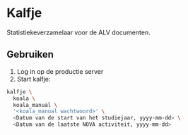 # Kalfje
Statistiekeverzamelaar voor de ALV documenten.

## Gebruiken
1. Log in op de productie server
2. Start kalfje:
```bash
kalfje \
  koala \
  koala_manual \
  '<koala_manual wachtwoord>' \
  <Datum van de start van het studiejaar, yyyy-mm-dd> \
  <Datum van de laatste NOVA activiteit, yyyy-mm-dd>
```